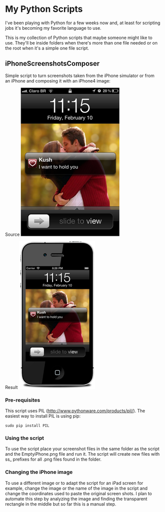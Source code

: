 # My Python Scripts

I've been playing with Python for a few weeks now and, at least for scripting jobs it's becoming my favorite language to use.

This is my collection of Python scripts that maybe someone might like to use. They'll be inside folders when there's more than one file needed or on the root when it's a simple one file script.

## iPhoneScreenshotsComposer

Simple script to turn screenshots taken from the iPhone simulator or from an iPhone and composing it with an iPhone4 image:

Source
![Result of the script](https://github.com/gpambrozio/PythonScripts/raw/master/iPhoneScreenshotsComposer/Push.png)

Result
![Result of the script](https://github.com/gpambrozio/PythonScripts/raw/master/iPhoneScreenshotsComposer/ss_Push.png)

### Pre-requisites

This script uses PIL (http://www.pythonware.com/products/pil/). The easiest way to install PIL is using pip:

    sudo pip install PIL

### Using the script

To use the script place your screenshot files in the same folder as the script and the EmptyiPhone.png file and run it. The script will create new files with ss_ prefixes for all .png files found in the folder.

### Changing the iPhone image

To use a different image or to adapt the script for an iPad screen for example, change the image or the name of the image in the script and change the coordinates used to paste the original screen shots. I plan to automate this step by analyzing the image and finding the transparent rectangle in the middle but so far this is a manual step.

